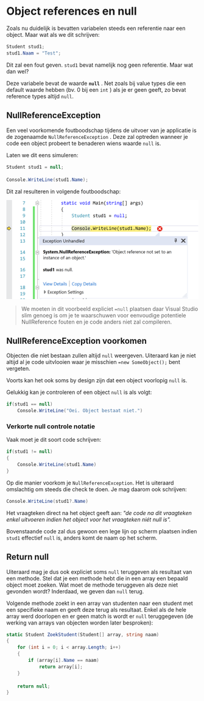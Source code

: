 # Object references en null

Zoals nu duidelijk is bevatten variabelen steeds een referentie naar een object. Maar wat als we dit schrijven:

```csharp
Student stud1;
stud1.Naam = "Test";
```

Dit zal een fout geven. `stud1` bevat namelijk nog geen referentie. Maar wat dan wel?

Deze variabele bevat de waarde **`null`** . Net zoals bij value types die een default waarde hebben (bv. 0 bij een `int` ) als je er geen geeft, zo bevat reference types altijd `null`.

## NullReferenceException

Een veel voorkomende foutboodschap tijdens de uitvoer van je applicatie is de zogenaamde `NullReferenceException` . Deze zal optreden wanneer je code een object probeert te benaderen wiens waarde `null` is.

Laten we dit eens simuleren:

```csharp
Student stud1 = null;

Console.WriteLine(stud1.Name);
```

Dit zal resulteren in volgende foutboodschap:

![NullReferenceException error in VS](./pg004.png)

> We moeten in dit voorbeeld expliciet `=null` plaatsen daar Visual Studio slim genoeg is om je te waarschuwen voor eenvoudige potentiele NullReference fouten en je code anders niet zal compileren.

## NullReferenceException voorkomen

Objecten die niet bestaan zullen altijd `null` weergeven. Uiteraard kan je niet altijd al je code uitvlooien waar je misschien `=new SomeObject();` bent vergeten.

Voorts kan het ook soms by design zijn dat een object voorlopig `null` is.

Gelukkig kan je controleren of een object `null` is als volgt:

```csharp
if(stud1 == null)
    Console.WriteLine("Oei. Object bestaat niet.")
```

### Verkorte null controle notatie

Vaak moet je dit soort code schrijven:

```csharp
if(stud1 != null)
{
    Console.WriteLine(stud1.Name)
}
```

Op die manier voorkom je `NullReferenceException`. Het is uiteraard omslachtig om steeds die check te doen. Je mag daarom ook schrijven:

```csharp
Console.WriteLine(stud1?.Name)
```

Het vraagteken direct na het object geeft aan: *"de code na dit vraagteken enkel uitvoeren indien het object voor het vraagteken niét null is".*

Bovenstaande code zal dus gewoon een lege lijn op scherm plaatsen indien `stud1` effectief `null` is, anders komt de naam op het scherm.

## Return null

Uiteraard mag je dus ook expliciet soms `null` teruggeven als resultaat van een methode. Stel dat je een methode hebt die in een array een bepaald object moet zoeken. Wat moet de methode teruggeven als deze niet gevonden wordt? Inderdaad, we geven dan `null` terug.

Volgende methode zoekt in een array van studenten naar een student met een specifieke naam en geeft deze terug als resultaat. Enkel als de hele array werd doorlopen en er geen match is wordt er `null` teruggegeven (de werking van arrays van objecten worden later besproken):

```csharp
static Student ZoekStudent(Student[] array, string naam)
{
    for (int i = 0; i < array.Length; i++)
    {
        if (array[i].Name == naam)
            return array[i];
    }

    return null;
}
```



